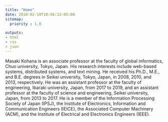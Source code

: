 ```yaml
---
title: "Home"
date: 2018-02-10T18:56:13-05:00
sitemap:
  priority : 1.0

outputs:
- html
- rss
- json
---
```

Masaki Kohana is an associate professor at the faculty of global informatics,
Chuo university, Tokyo, Japan.
His research interests include web-based systems, distributed systems,
and text mining.
He received his Ph.D., M.E., and B.E. degrees in Seikei university,
Tokyo, Japan, in 2008, 2010, and 2013, respectively.
He was an assistant professor at the faculty of engineering, Ibaraki university,
Japan, from 2017 to 2019,
and an assistant professor at the faculty of science and engineering,
Seikei university, Japan, from 2013 to 2017.
He is a member of the Information Processing Society of Japan (IPSJ),
the Institute of Electronics, Information and Communication Engineers (IEICE),
the Associated Computer Machinery (ACM),
and the Institute of Electrical and Electronics Engineers (IEEE).
